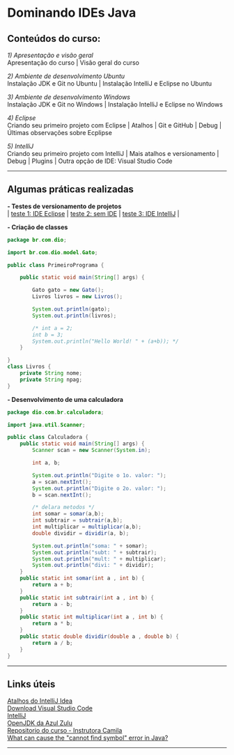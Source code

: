 # Dominando IDEs Java

## Conteúdos do curso:  

_1) Apresentação e visão geral_  
Apresentação do curso | Visão geral do curso  

_2) Ambiente de desenvolvimento Ubuntu_  
Instalação JDK e Git no Ubuntu | Instalação IntelliJ e Eclipse no Ubuntu 

_3) Ambiente de desenvolvimento Windows_  
Instalação JDK e Git no Windows | Instalação IntelliJ e Eclipse no Windows  

_4) Eclipse_  
Criando seu primeiro projeto com Eclipse | Atalhos | Git e GitHub | Debug | Últimas observações sobre Ecplipse  

_5) IntelliJ_  
Criando seu primeiro projeto com IntelliJ | Mais atalhos e versionamento | Debug | Plugins | Outra opção de IDE: Visual Studio Code

---

## Algumas práticas realizadas  

**- Testes de versionamento de projetos**  
| [teste 1: IDE Eclipse](https://github.com/rosacarla/Teste-curso-dio-IDEs-java) | [teste 2: sem IDE](https://github.com/rosacarla/Teste-sem-ide) | [teste 3: IDE IntelliJ](https://github.com/rosacarla/Teste-ide-intellij) |


**- Criação de classes** 

```java
package br.com.dio;

import br.com.dio.model.Gato;

public class PrimeiroPrograma {

    public static void main(String[] args) {

        Gato gato = new Gato();
        Livros livros = new Livros();

        System.out.println(gato);
        System.out.println(livros);

        /* int a = 2;
        int b = 3;
        System.out.println("Hello World! " + (a+b)); */
    }

}
class Livros {
    private String nome;
    private String npag;
}
```

**- Desenvolvimento de uma calculadora**  

```java
package dio.com.br.calculadora;

import java.util.Scanner;

public class Calculadora {
    public static void main(String[] args) {
        Scanner scan = new Scanner(System.in);

        int a, b;

        System.out.println("Digite o 1o. valor: ");
        a = scan.nextInt();
        System.out.println("Digite o 2o. valor: ");
        b = scan.nextInt();

        /* delara metodos */
        int somar = somar(a,b);
        int subtrair = subtrair(a,b);
        int multiplicar = multiplicar(a,b);
        double dividir = dividir(a, b);

        System.out.println("soma: " + somar);
        System.out.println("subt: " + subtrair);
        System.out.println("mult: " + multiplicar);
        System.out.println("divi: " + dividir);
    }
    public static int somar(int a , int b) {
        return a + b;
    }
    public static int subtrair(int a , int b) {
        return a - b;
    }
    public static int multiplicar(int a , int b) {
        return a * b;
    }
    public static double dividir(double a , double b) {
        return a / b;
    }
}
```

---

## Links úteis  

[Atalhos do IntelliJ Idea](http://www.basef.com.br/index.php/Atalhos_do_IntelliJ_Idea?msclkid=b9e9588ece8e11ec9a461daf5dc5f705)  
[Download Visual Studio Code](https://code.visualstudio.com/download)  
[IntelliJ](https://www.jetbrains.com/idea/download/#section=windows)  
[OpenJDK da Azul Zulu](https://www.azul.com/downloads/?package=jdk)  
[Repositorio do curso - Instrutora Camila](https://github.com/cami-la/curso-dio-dominando-ides-java)  
[What can cause the "cannot find symbol" error in Java?](https://www.tutorialspoint.com/what-can-cause-the-cannot-find-symbol-error-in-java#:~:text=The%20%E2%80%9Ccannot%20find%20symbol%E2%80%9D%20error,variable%20we%20are%20referring%20to.)

---
